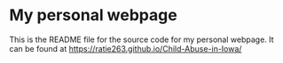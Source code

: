 # My personal webpage

This is the README file for the source code for my personal webpage. It can be found at https://ratie263.github.io/Child-Abuse-in-Iowa/
